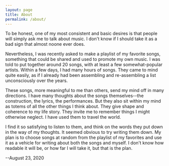 ```yaml
---
layout: page
title: About
permalink: /about/
---
```


To be honest, one of my most consistent and basic desires is that people will simply ask me to talk about music. I don't know if I should take it as a bad sign that almost noone ever does. 

Nevertheless, I was recently asked to make a playlist of my favorite songs, something that could be shared and used to promote my own music. I was told to put together around 20 songs, with at least a few somewhat-popular artists. Within a few days, I had many hours of songs. They came to mind quite easily, as if I already had been assembling and re-assembling a list unconsciously over the years. 

These songs, more meaningful to me than others, send my mind off in many directions. I have many thoughts about the songs themselves--the construction, the lyrics, the performances. But they also sit within my mind as totems of all the other things I think about. They give shape and coherence to my life story. They invite me to remember things I might otherwise neglect. I have used them to travel the world.

I find it so satisfying to listen to them, and think on the words they put down in the way of my thoughts. It seemed obvious to try writing them down. My plan is to choose songs at random from the playlist of my favorites and use it as a vehicle for writing about both the songs and myself. I don't know how readable it will be, or how far I will take it, but that is the plan. 

--August 23, 2020